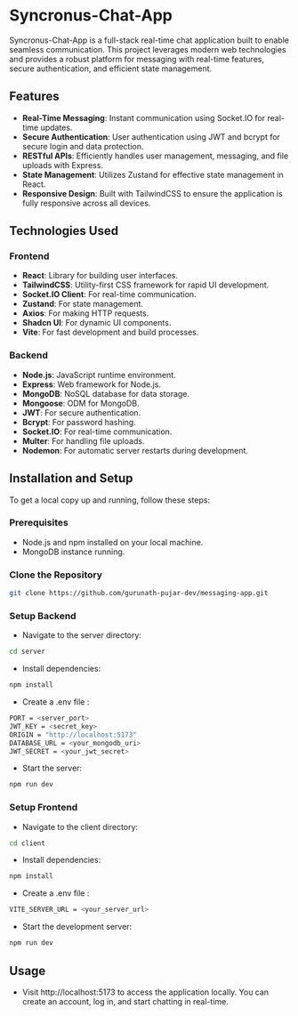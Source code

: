 # Syncronus-Chat-App

Syncronus-Chat-App is a full-stack real-time chat application built to enable seamless communication. This project leverages modern web technologies and provides a robust platform for messaging with real-time features, secure authentication, and efficient state management.


## Features

- **Real-Time Messaging**: Instant communication using Socket.IO for real-time updates.
- **Secure Authentication**: User authentication using JWT and bcrypt for secure login and data protection.
- **RESTful APIs**: Efficiently handles user management, messaging, and file uploads with Express.
- **State Management**: Utilizes Zustand for effective state management in React.
- **Responsive Design**: Built with TailwindCSS to ensure the application is fully responsive across all devices.

## Technologies Used

### Frontend

- **React**: Library for building user interfaces.
- **TailwindCSS**: Utility-first CSS framework for rapid UI development.
- **Socket.IO Client**: For real-time communication.
- **Zustand**: For state management.
- **Axios**: For making HTTP requests.
- **Shadcn UI**: For dynamic UI components.
- **Vite**: For fast development and build processes.

### Backend

- **Node.js**: JavaScript runtime environment.
- **Express**: Web framework for Node.js.
- **MongoDB**: NoSQL database for data storage.
- **Mongoose**: ODM for MongoDB.
- **JWT**: For secure authentication.
- **Bcrypt**: For password hashing.
- **Socket.IO**: For real-time communication.
- **Multer**: For handling file uploads.
- **Nodemon**: For automatic server restarts during development.

## Installation and Setup

To get a local copy up and running, follow these steps:

### Prerequisites

- Node.js and npm installed on your local machine.
- MongoDB instance running.

### Clone the Repository

```bash
git clone https://github.com/gurunath-pujar-dev/messaging-app.git
```

### Setup Backend

- Navigate to the server directory:

```bash
cd server
```

- Install dependencies:

```bash
npm install
```

- Create a .env file :

```bash
PORT = <server_port>
JWT_KEY = <secret_key>
ORIGIN = "http://localhost:5173"
DATABASE_URL = <your_mongodb_uri>
JWT_SECRET = <your_jwt_secret>
```

- Start the server:

```bash
npm run dev
```

### Setup Frontend

- Navigate to the client directory:

```bash
cd client
```

- Install dependencies:

```bash
npm install
```

- Create a .env file :

```bash
VITE_SERVER_URL = <your_server_url>
```

- Start the development server:

```bash
npm run dev
```

## Usage

- Visit http://localhost:5173 to access the application locally. You can create an account, log in, and start chatting in real-time.
